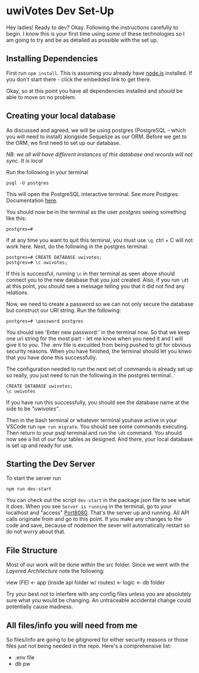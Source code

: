 # uwiVotes Dev Set-Up

Hey ladies! Ready to dev? Okay. Following the instructions carefully to begin. I know this is your first time using some of these technologies so I am going to try and be as detailed as possible with the set up.

## Installing Dependencies

First run `npm install`. This is assuming you already have [node.js](https://nodejs.org/en/) installed. If you don't start there - click the embedded link to get there.

Okay, so at this point you have all dependencies installed and _should_ be able to move on no problem.

## Creating your local database

As discussed and agreed, we will be using postgres (PostgreSQL - which you will need to install) alongside Sequelize as our ORM. Before we get to the ORM, we first need to set up our database.

_NB: we all will have different instances of this database and records will not sync. It is *local*_

Run the following in your terminal

```shell
psql -U postgres
```

This will open the PostgreSQL interactive terminal. See more Postgres Documentation [here](https://www.postgresql.org/docs/current/app-psql.html).

You should now be in the terminal as the user _postgres_ seeing something like this:

```shell
postgres=#
```

If at any time you want to quit this terminal, you must use `\q`. ctrl + C will not work here. Next, do the following in the postgres terminal:

```shell
postgres=# CREATE DATABASE uwivotes;
postgres=# \c uwivotes;
```

If this is successful, running `\c` in ther terminal as seen above should connect you to the new database that you just created. Also, if you run `\dt` at this point, you should see a message telling you that it did not find any relations.

Now, we need to create a password so we can not only secure the database but construct our URI string. Run the following:

```shell
postgres=# \password postgres
```

You should see 'Enter new password:' in the terminal now. So that we keep one uri string for the most part - let me know when you need it and I will give it to you. The .env file is exculded from being pushed to git for obvious security reasons. When you have finished, the terminal should let you knwo that you have done this successfully.

The configuration needed to run the next set of commands is already set up so really, you just need to run the following.in the postgres terminal..

```shell
CREATE DATABASE uwivotes;
\c uwivotes
```

If you have run this successfully, you should see the database name at the side to be _"uwivotes"_.

Then in the bash terminal or whatever terminal youhave active in your VSCode run `npm run migrate`. You should see some commands executing. Then return to your psql terminal and run the `\dt` command. You should now see a list of our four tables as designed. And there, your local database is set up and ready for use.

## Starting the Dev Server

To start the server run

```shell
npm run dev-start
```

You can check out the script `dev-start` in the package.json file to see what it does. When you see `Server is running` in the terminal, go to your localhost and "access" [Port8080](http://127.0.0.1:8080/). That's the server up and running. All API calls originate from and go to this point. If you make any changes to the code and save, because of _nodemon_ the sever will automatically restart so do not worry about that.

## File Structure

Most of our work will be done within the _src_ folder. Since we went with the _Layered Architecture_ note the following:

view (FE) <- app (inside api folder w/ routes) <- logic <- db folder

Try your best not to interfere with any config files unless you are absolutely sure what you would be changing. An untraceable accidental change could potentially cause madness.

## All files/info you will need from me

So files/info are going to be gitignored for either security reasons or those files just not being needed in the repo. Here's a comprehensive list:

- .env file
- db pw
